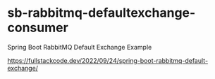# sb-rabbitmq-defaultexchange-consumer

Spring Boot RabbitMQ Default Exchange Example

https://fullstackcode.dev/2022/09/24/spring-boot-rabbitmq-default-exchange/
